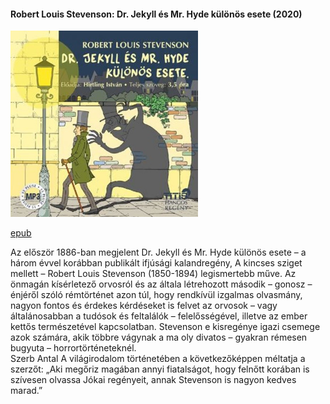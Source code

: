 #### <a name="id_615">Robert Louis Stevenson: Dr. Jekyll és Mr. Hyde különös esete (2020)</a>
<img src="https://github.com/BercziSandor/calibre_lib/raw/main/Robert%20Louis%20Stevenson/Dr.%20Jekyll%20es%20Mr.%20Hyde%20kulonos%20eset%20%28615%29/cover.jpg" alt="cover" width="300"/>

[epub](https://github.com/BercziSandor/calibre_lib/raw/main/Robert%20Louis%20Stevenson/Dr.%20Jekyll%20es%20Mr.%20Hyde%20kulonos%20eset%20%28615%29/Dr.%20Jekyll%20es%20Mr.%20Hyde%20kulonos%20-%20Robert%20Louis%20Stevenson.epub)
<div>
<p>Az először 1886-ban megjelent Dr. Jekyll és Mr. Hyde különös esete – a három évvel korábban publikált ifjúsági kalandregény, A kincses sziget mellett – Robert Louis Stevenson (1850-1894) legismertebb műve. Az önmagán kísérletező orvosról és az általa létrehozott második – gonosz – énjéről szóló rémtörténet azon túl, hogy rendkívül izgalmas olvasmány, nagyon fontos és érdekes kérdéseket is felvet az orvosok – vagy általánosabban a tudósok és feltalálók – felelősségével, illetve az ember kettős természetével kapcsolatban. Stevenson e kisregénye igazi csemege azok számára, akik többre vágynak a ma oly divatos – gyakran rémesen bugyuta – horrortörténeteknél.<br>Szerb Antal A világirodalom történetében a következőképpen méltatja a szerzőt: „Aki megőriz magában annyi fiatalságot, hogy felnőtt korában is szívesen olvassa Jókai regényeit, annak Stevenson is nagyon kedves marad.”</p></div>

